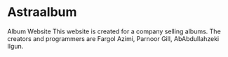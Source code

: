 # Astraalbum
Album Website
This website is created for a company selling albums. 
The creators and programmers are Fargol Azimi, Parnoor Gill, AbAbdullahzeki Ilgun.
